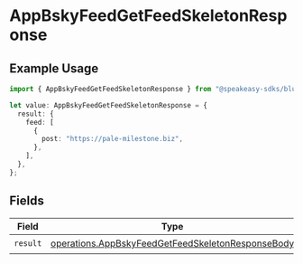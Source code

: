 # AppBskyFeedGetFeedSkeletonResponse

## Example Usage

```typescript
import { AppBskyFeedGetFeedSkeletonResponse } from "@speakeasy-sdks/bluesky/models/operations";

let value: AppBskyFeedGetFeedSkeletonResponse = {
  result: {
    feed: [
      {
        post: "https://pale-milestone.biz",
      },
    ],
  },
};
```

## Fields

| Field                                                                                                                  | Type                                                                                                                   | Required                                                                                                               | Description                                                                                                            |
| ---------------------------------------------------------------------------------------------------------------------- | ---------------------------------------------------------------------------------------------------------------------- | ---------------------------------------------------------------------------------------------------------------------- | ---------------------------------------------------------------------------------------------------------------------- |
| `result`                                                                                                               | [operations.AppBskyFeedGetFeedSkeletonResponseBody](../../models/operations/appbskyfeedgetfeedskeletonresponsebody.md) | :heavy_check_mark:                                                                                                     | N/A                                                                                                                    |